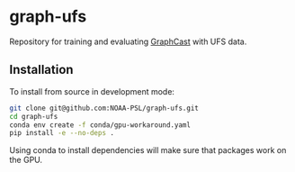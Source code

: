 # graph-ufs

Repository for training and evaluating
[GraphCast](https://github.com/google-deepmind/graphcast) with UFS data.

## Installation

To install from source in development mode:

```bash
git clone git@github.com:NOAA-PSL/graph-ufs.git
cd graph-ufs
conda env create -f conda/gpu-workaround.yaml
pip install -e --no-deps .
```

Using conda to install dependencies will make sure that packages work on the
GPU.
